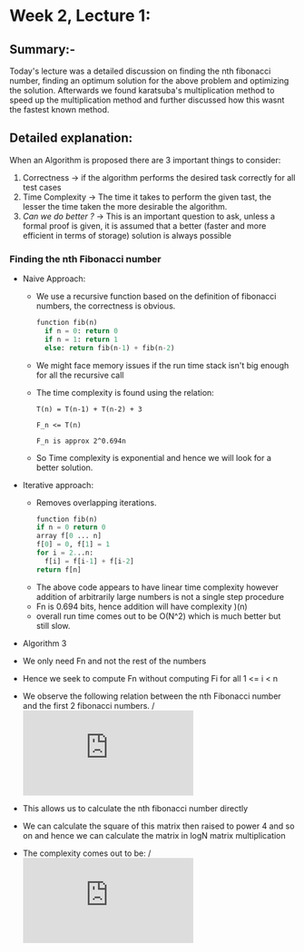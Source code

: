 # Week 2, Lecture 1:
## Summary:-
Today's lecture was a detailed discussion on finding the nth fibonacci number, finding an optimum solution for the above problem and optimizing the solution. Afterwards we found karatsuba's multiplication method to speed up the multiplication method and further discussed how this wasnt the fastest known method.
## Detailed explanation:
When an Algorithm is proposed there are 3 important things to consider:
1. Correctness -> if the algorithm performs the desired task correctly for all test cases
2. Time Complexity -> The time it takes to perform the given tast, the lesser the time taken the more desirable the algorithm.
3. _Can we do better ?_ -> This is an important question to ask, unless a formal proof is given, it is assumed that a better (faster and more efficient in terms of storage) solution is always possible

### Finding the nth Fibonacci number
- Naive Approach:
  - We use a recursive function based on the definition of fibonacci numbers, the correctness is obvious. 
    ``` python
    function fib(n)
      if n = 0: return 0
      if n = 1: return 1
      else: return fib(n-1) + fib(n-2)
    ```
  - We might face memory issues if the run time stack isn't big enough for all the recursive call
  - The time complexity is found using the relation:
  
     `T(n) = T(n-1) + T(n-2) + 3`
     
     `F_n <= T(n)`
     
     `F_n is approx 2^0.694n`
   
  - So Time complexity is exponential and hence we will look for a better solution.

- Iterative approach:
  - Removes overlapping iterations.
    ``` python
    function fib(n)
    if n = 0 return 0
    array f[0 ... n]
    f[0] = 0, f[1] = 1
    for i = 2...n:
      f[i] = f[i-1] + f[i-2]
    return f[n]
    ```
  - The above code appears to have linear time complexity however addition of           arbitrarily large numbers is not a single step procedure
  - Fn is 0.694 bits, hence addition will have complexity )(n)
  - overall run time comes out to be O(N^2) which is much better but still slow.
 
 - Algorithm 3
  - We only need Fn and not the rest of the numbers
  - Hence we seek to compute Fn without computing Fi for all 1 <= i < n
  - We observe the following relation between the nth Fibonacci number and the first 2 fibonacci numbers.
  /![equation](https://latex.codecogs.com/png.latex?%5Cbg_white%20%5Cbegin%7Bpmatrix%7D%20F_n%5C%5C%20F_%7Bn&plus;1%7D%5C%5C%20%5Cend%7Bpmatrix%7D%20%3D%20%5Cbegin%7Bpmatrix%7D%200%20%26%201%5C%5C%201%26%200%5C%5C%20%5Cend%7Bpmatrix%7D%5E%7Bn%7D%20%5Cbegin%7Bpmatrix%7D%20F_0%5C%5C%20F_%7B1%7D%5C%5C%20%5Cend%7Bpmatrix%7D)
  - This allows us to calculate the nth fibonacci number directly
  - We can calculate the square of this matrix then raised to power 4 and so on and hence we can calculate the matrix in logN matrix multiplication
  - The complexity comes out to be:
  /![equation](https://latex.codecogs.com/png.latex?%5Cbg_white%20O%28M%28n%29%5Clog%7B%7Dn%29)

